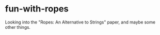 # fun-with-ropes
Looking into the "Ropes: An Alternative to Strings" paper, and maybe some other things.
